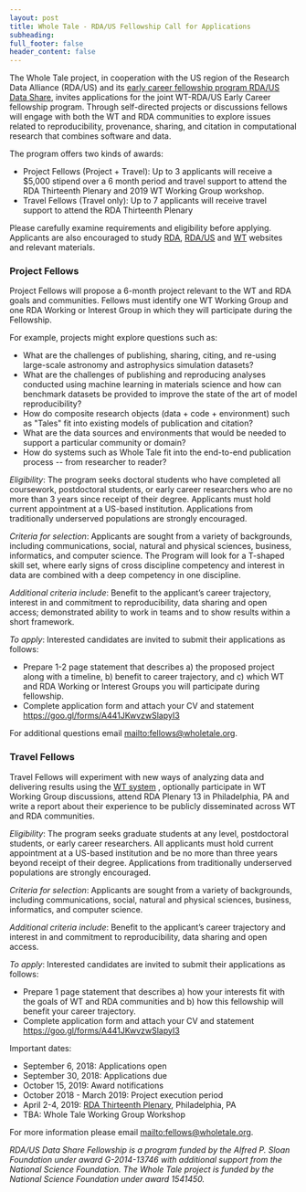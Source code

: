 ```yaml
---
layout: post
title: Whole Tale - RDA/US Fellowship Call for Applications
subheading: 
full_footer: false
header_content: false
---
```


The Whole Tale project, in cooperation with the US region of the Research Data Alliance (RDA/US) and its [early career fellowship program RDA/US Data Share](http://us.rd-alliance.org/early-programs-fellowship), invites applications for the joint WT-RDA/US Early Career fellowship program. Through self-directed projects or discussions fellows will engage with both the WT and RDA communities to explore issues related to reproducibility, provenance, sharing, and citation in computational research that combines software and data.

The program offers two kinds of awards:
* Project Fellows (Project + Travel): Up to 3 applicants will receive a $5,000 stipend over a 6 month period and travel support to attend the RDA Thirteenth Plenary and 2019 WT Working Group workshop.
* Travel Fellows (Travel only): Up to 7 applicants will receive travel support to attend the RDA Thirteenth Plenary 

Please carefully examine requirements and eligibility before applying. Applicants are also encouraged to study [RDA](https://rd-alliance.org/), [RDA/US](http://us.rd-alliance.org/) and [WT](https://www.wholetale.org) websites and relevant materials.

### Project Fellows

Project Fellows will propose a 6-month project relevant to the WT and RDA goals and communities. Fellows must identify one WT Working Group and one RDA Working or Interest Group in which they will participate during the Fellowship.

For example, projects might explore questions such as:
* What are the challenges of publishing, sharing, citing, and re-using large-scale astronomy and astrophysics simulation datasets?
* What are the challenges of publishing and reproducing analyses conducted using machine learning in materials science and how can benchmark datasets be provided to improve the state of the art of model reproducibility?
* How do composite research objects (data + code + environment) such as "Tales" fit into existing models of publication and citation?
* What are the data sources and environments that would be needed to  support a particular community or domain?
* How do systems such as Whole Tale fit into the end-to-end publication process -- from researcher to reader?


*Eligibility*: The program seeks doctoral students who have completed all coursework, postdoctoral students, or early career researchers who are no more than 3 years since receipt of their degree. Applicants must hold current appointment at a US-based institution. Applications from traditionally underserved populations are strongly encouraged. 

*Criteria for selection*: Applicants are sought from a variety of backgrounds, including communications, social, natural and physical sciences, business, informatics, and computer science. The Program will look for a T-shaped skill set, where early signs of cross discipline competency and interest in data are combined with a deep competency in one discipline.

*Additional criteria include*: Benefit to the applicant’s career trajectory, interest in and commitment to reproducibility, data sharing and open access; demonstrated ability to work in teams and to show results within a short framework.


*To apply*: Interested candidates are invited to submit their applications as follows:
* Prepare 1-2 page statement that describes a) the proposed project along with a timeline, b) benefit to career trajectory, and c) which WT and RDA Working or Interest Groups you will participate during fellowship.
* Complete application form and attach your CV and statement <https://goo.gl/forms/A441JKwvzwSlapyI3>

For additional questions email <mailto:fellows@wholetale.org>.


### Travel Fellows 

Travel Fellows will experiment with new ways of analyzing data and delivering results using the [WT system](https://dashboard.wholetale.org) , optionally participate in WT Working Group discussions, attend RDA Plenary 13 in Philadelphia, PA and write a report about their experience to be publicly disseminated across WT and RDA communities.


*Eligibility*: The program seeks graduate students at any level, postdoctoral students, or early career researchers. All applicants must hold current appointment at a US-based institution and be no more than three years beyond receipt of their degree.  Applications from traditionally underserved populations are strongly encouraged. 

*Criteria for selection*: Applicants are sought from a variety of backgrounds, including communications, social, natural and physical sciences, business, informatics, and computer science.

*Additional criteria include*: Benefit to the applicant’s career trajectory and interest in and commitment to reproducibility, data sharing and open access.


*To apply*: Interested candidates are invited to submit their applications as follows:
* Prepare 1 page statement that describes a) how your interests fit with the goals of WT and RDA communities and b) how this fellowship will benefit your career trajectory.
* Complete application form and attach your CV and statement <https://goo.gl/forms/A441JKwvzwSlapyI3>

Important dates:

* September 6, 2018: Applications open 
* September 30, 2018: Applications due 
* October 15, 2019: 	Award notifications 
* October 2018 - March 2019: 	Project execution period 
* April 2-4, 2019: 	[RDA Thirteenth
Plenary](https://www.rd-alliance.org/plenaries/rda-thirteenth-plenary-meeting-philadelphia-us), Philadelphia, PA 
* TBA: Whole Tale Working Group Workshop 

For more information please email <mailto:fellows@wholetale.org>.

*RDA/US Data Share Fellowship is a program funded by the Alfred P. Sloan Foundation under award G-2014-13746 with additional support from the National Science Foundation. The Whole Tale project is funded by the National Science Foundation under award 1541450.*
